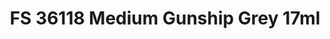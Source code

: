 ---
layout: product
title: "FS 36118 Medium Gunship Grey 17ml"
price: "320" 
desc: "Akrilna boja 17mL"
img_path: "/assets/img/AK2144.jpg"
brand: "AK "
available: true
special_offer: false
new: false
soon: false
cat: "020000"
subcat: "020200"
subsubcat: "020203"
sifra: "AK2144"
popular: true
---